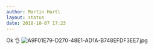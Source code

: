 ```yaml
---
author: Martin Hartl
layout: status
date: 2018-10-07 17:23
---
```

Ok 👌 
![A9F01E79-D270-48E1-AD1A-B748EFDF3EE7.jpg](http://share.hartl.co/micro/A9F01E79-D270-48E1-AD1A-B748EFDF3EE7.jpg)